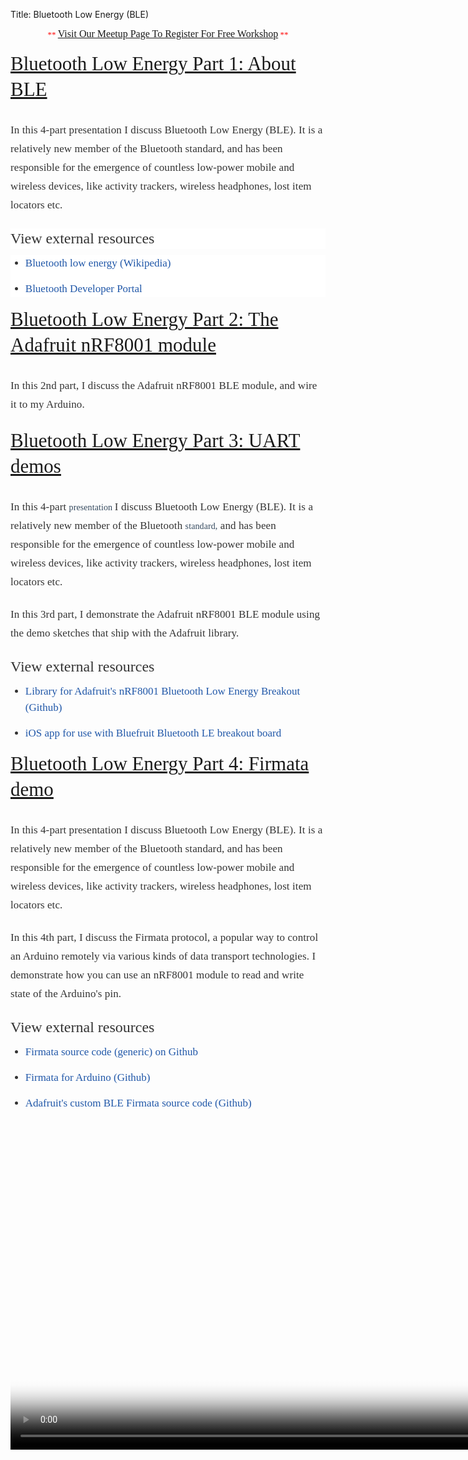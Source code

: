 Title: Bluetooth Low Energy (BLE)

<div class="jumbotron">
<div class="container-fluid">
<h2 class="section-title" data-lecture-id="339531" data-lecture-url="/courses/arduino-sbs/lectures/339531" data-next-lecture-id="339532" data-next-lecture-url="/courses/arduino-sbs/lectures/339532" data-previous-lecture-id="276245" data-previous-lecture-url="/courses/arduino-sbs/lectures/276245" id="lecture_heading" style="box-sizing: border-box; color: #333333; font-family: proxima; font-size: 31px; line-height: 41px; margin-bottom: 18px; margin-top: 10px; text-align: center;">
<span style="color: red; font-family: 'Times New Roman'; font-size: small; font-weight: normal; line-height: normal;">**&nbsp;</span><a href="http://www.meetup.com/TechmillDenton/" rel="nofollow" style="font-family: 'Times New Roman'; font-size: medium; font-weight: normal; line-height: normal; text-align: center;" target="_blank">Visit Our Meetup Page To Register For Free Workshop</a><span style="color: red; font-family: 'Times New Roman'; font-size: small; font-weight: normal; line-height: normal;">&nbsp;**</span></h2>
<h2 class="section-title" data-lecture-id="339531" data-lecture-url="/courses/arduino-sbs/lectures/339531" data-next-lecture-id="339532" data-next-lecture-url="/courses/arduino-sbs/lectures/339532" data-previous-lecture-id="276245" data-previous-lecture-url="/courses/arduino-sbs/lectures/276245" id="lecture_heading" style="box-sizing: border-box; color: #333333; font-family: Proxima; font-size: 31px; line-height: 41px; margin-bottom: 18px; margin-top: 10px;">
<span style="font-weight: normal;"><a href="http://txplore.tv/courses/arduino-sbs/lectures/339531?affcode=6107_xiz8dp9c" rel="nofollow" target="_blank">Bluetooth Low Energy Part 1: About BLE</a></span></h2>
<div class="lecture-attachment" style="box-sizing: border-box; font-family: proxima; margin-bottom: 20px; margin-top: 30px;">
<div class="attachment-data" style="box-sizing: border-box; color: #333333; font-size: 14px; line-height: 20px;">
</div>
<div class="attachment-data" style="box-sizing: border-box; color: #333333; font-size: 14px; line-height: 20px;">
</div>
<div class="lecture-text-container" style="box-sizing: border-box;">
<div style="box-sizing: border-box; color: #333333; font-size: 17px; letter-spacing: 0.1px; line-height: 30px; margin-bottom: 22px;">
</div>
<div style="box-sizing: border-box; color: #333333; font-size: 17px; letter-spacing: 0.1px; line-height: 30px; margin-bottom: 22px;">
In this 4-part presentation I discuss Bluetooth Low Energy (BLE). It is a relatively new member of the Bluetooth standard, and has been responsible for the emergence of countless low-power mobile and wireless devices, like activity trackers, wireless headphones, lost item locators etc.</div>
<h3 style="background-color: white; box-sizing: border-box; color: #333333; font-size: 24px; font-weight: 500; line-height: 33px; margin-bottom: 10px; margin-top: 20px;">
View external resources</h3>
<ul style="background-color: white; box-sizing: border-box; color: #333333; font-size: 14px; line-height: 20px; margin-bottom: 10px; margin-top: 0px;">
<li style="box-sizing: border-box; font-size: 17px; line-height: 26px; margin-bottom: 15px;"><a href="https://en.wikipedia.org/wiki/Bluetooth_low_energy" style="background: 0px 0px; box-sizing: border-box; color: #2057a8; text-decoration: none;" target="_blank"><span class="ellipsis" style="box-sizing: border-box;">Bluetooth low energy (Wikipedia)</span></a></li>
<li style="box-sizing: border-box; font-size: 17px; line-height: 26px; margin-bottom: 15px;"><span class="ellipsis" style="box-sizing: border-box;"><a href="https://developer.bluetooth.org/Pages/default.aspx" style="background: 0px 0px; box-sizing: border-box; color: #2057a8; text-decoration: none;" target="_blank">Bluetooth Developer Portal</a></span></li>
</ul>
<div>
<h2 class="section-title" data-lecture-id="339532" data-lecture-url="/courses/arduino-sbs/lectures/339532" data-next-lecture-id="339533" data-next-lecture-url="/courses/arduino-sbs/lectures/339533" data-previous-lecture-id="339531" data-previous-lecture-url="/courses/arduino-sbs/lectures/339531" id="lecture_heading" style="box-sizing: border-box; color: #333333; font-size: 31px; line-height: 41px; margin-bottom: 18px; margin-top: 10px;">
<span style="font-weight: normal;"><a href="http://txplore.tv/courses/arduino-sbs/lectures/339532?affcode=6107_xiz8dp9c" rel="nofollow" target="_blank">Bluetooth Low Energy Part 2: The Adafruit nRF8001 module</a></span></h2>
<div class="lecture-attachment" style="box-sizing: border-box; margin-bottom: 20px; margin-top: 30px;">
<div class="lecture-text-container" style="box-sizing: border-box;">
<div style="box-sizing: border-box; color: #333333; font-size: 17px; letter-spacing: 0.1px; line-height: 30px; margin-bottom: 22px;">
In this 2nd part, I discuss the Adafruit nRF8001 BLE module, and wire it to my Arduino.</div>
<h2 class="section-title" data-lecture-id="339533" data-lecture-url="/courses/arduino-sbs/lectures/339533" data-next-lecture-id="339534" data-next-lecture-url="/courses/arduino-sbs/lectures/339534" data-previous-lecture-id="339532" data-previous-lecture-url="/courses/arduino-sbs/lectures/339532" id="lecture_heading" style="box-sizing: border-box; color: #333333; font-size: 31px; line-height: 41px; margin-bottom: 18px; margin-top: 10px;">
<span style="font-weight: normal;"><a href="http://txplore.tv/courses/arduino-sbs/lectures/339533?affcode=6107_xiz8dp9c" rel="nofollow" target="_blank">Bluetooth Low Energy Part 3: UART demos</a></span></h2>
<div class="lecture-attachment" style="box-sizing: border-box; margin-bottom: 20px; margin-top: 30px;">
<div class="attachment-data" style="box-sizing: border-box; color: #333333; font-size: 14px; line-height: 20px;">
</div>
<div class="attachment-data" style="box-sizing: border-box; color: #333333; font-size: 14px; line-height: 20px;">
</div>
<div class="lecture-text-container" style="box-sizing: border-box;">
<div style="box-sizing: border-box; color: #333333; font-size: 17px; letter-spacing: 0.1px; line-height: 30px; margin-bottom: 22px;">
</div>
<div style="box-sizing: border-box; letter-spacing: 0.1px; margin-bottom: 22px;">
<span style="color: #333333;"><span style="font-size: 17px; line-height: 30px;">In this 4-part </span></span><span style="color: #34495e;"><span style="font-size: 14px; line-height: 22.4px;">presentation&nbsp;</span></span><span style="color: #333333;"><span style="font-size: 17px; line-height: 30px;">I discuss Bluetooth Low Energy (BLE). It is a relatively new member of the Bluetooth&nbsp;</span></span><g style="box-sizing: border-box; color: #34495e; font-size: 14px; line-height: 1.6em;">standard,</g><span style="color: #333333;"><span style="font-size: 17px; line-height: 30px;">&nbsp;and has been responsible for the emergence of countless low-power mobile and wireless devices, like activity trackers, wireless headphones, lost item locators etc.</span></span></div>
<div style="box-sizing: border-box; color: #333333; font-size: 17px; letter-spacing: 0.1px; line-height: 30px; margin-bottom: 22px;">
In this 3rd part, I demonstrate the Adafruit nRF8001 BLE module using the demo sketches that ship with the Adafruit library.</div>
<h3 style="box-sizing: border-box; color: #333333; font-family: inherit; font-size: 24px; font-weight: 500; line-height: 33px; margin-bottom: 10px; margin-top: 20px;">
View external resources</h3>
<ul style="box-sizing: border-box; color: #333333; font-size: 14px; line-height: 20px; margin-bottom: 10px; margin-top: 0px;">
<li style="box-sizing: border-box; font-size: 17px; line-height: 26px; margin-bottom: 15px;"><a href="https://github.com/adafruit/Adafruit_nRF8001" style="background-attachment: initial; background-clip: initial; background-image: initial; background-origin: initial; background-position: 0px 0px; background-repeat: initial; background-size: initial; box-sizing: border-box; color: #2057a8; text-decoration: none;" target="_blank"><span class="ellipsis" style="box-sizing: border-box;">Library for Adafruit's nRF8001 Bluetooth Low Energy Breakout (Github)</span></a></li>
<li style="box-sizing: border-box; font-size: 17px; line-height: 26px; margin-bottom: 15px;"><span class="ellipsis" style="box-sizing: border-box;"><a href="https://github.com/adafruit/Bluefruit_LE_Connect" style="background-attachment: initial; background-clip: initial; background-image: initial; background-origin: initial; background-position: 0px 0px; background-repeat: initial; background-size: initial; box-sizing: border-box; color: #2057a8; text-decoration: none;" target="_blank">iOS app for use with Bluefruit Bluetooth LE breakout board</a></span></li>
</ul>
<div style="color: #333333;">
<h2 class="section-title" data-lecture-id="339534" data-lecture-url="/courses/arduino-sbs/lectures/339534" data-next-lecture-id="276246" data-next-lecture-url="/courses/arduino-sbs/lectures/276246" data-previous-lecture-id="339533" data-previous-lecture-url="/courses/arduino-sbs/lectures/339533" id="lecture_heading" style="box-sizing: border-box; font-family: inherit; font-size: 31px; line-height: 41px; margin-bottom: 18px; margin-top: 10px;">
<span style="font-weight: normal;"><a href="http://txplore.tv/courses/arduino-sbs/lectures/339534?affcode=6107_xiz8dp9c" rel="nofollow" target="_blank">Bluetooth Low Energy Part 4: Firmata demo</a></span></h2>
<div class="lecture-attachment" style="box-sizing: border-box; margin-bottom: 20px; margin-top: 30px;">
<div class="attachment-data" style="box-sizing: border-box;">
</div>
<div class="attachment-data" style="box-sizing: border-box;">
</div>
<div class="lecture-text-container" style="box-sizing: border-box;">
<div style="box-sizing: border-box; font-size: 17px; letter-spacing: 0.1px; line-height: 30px; margin-bottom: 22px;">
</div>
<div style="box-sizing: border-box; font-size: 17px; letter-spacing: 0.1px; line-height: 30px; margin-bottom: 22px;">
In this 4-part presentation I discuss Bluetooth Low Energy (BLE). It is a relatively new member of the Bluetooth standard, and has been responsible for the emergence of countless low-power mobile and wireless devices, like activity trackers, wireless headphones, lost item locators etc.</div>
<div style="box-sizing: border-box; font-size: 17px; letter-spacing: 0.1px; line-height: 30px; margin-bottom: 22px;">
In this 4th part, I discuss the Firmata protocol, a popular way to control an Arduino remotely via various kinds of data transport technologies. I demonstrate how you can use an nRF8001 module to read and write state of the Arduino's pin.</div>
<h3 style="box-sizing: border-box; font-family: inherit; font-size: 24px; font-weight: 500; line-height: 33px; margin-bottom: 10px; margin-top: 20px;">
View external resources</h3>
<ul style="box-sizing: border-box; margin-bottom: 10px; margin-top: 0px;">
<li style="box-sizing: border-box; font-size: 17px; line-height: 26px; margin-bottom: 15px;"><a href="https://github.com/firmata/protocol" style="background-attachment: initial; background-clip: initial; background-image: initial; background-origin: initial; background-position: 0px 0px; background-repeat: initial; background-size: initial; box-sizing: border-box; color: #2057a8; text-decoration: none;" target="_blank"><span class="ellipsis" style="box-sizing: border-box;">Firmata source code (generic) on Github</span></a></li>
<li style="box-sizing: border-box; font-size: 17px; line-height: 26px; margin-bottom: 15px;"><a href="https://github.com/firmata/arduino" style="background-attachment: initial; background-clip: initial; background-image: initial; background-origin: initial; background-position: 0px 0px; background-repeat: initial; background-size: initial; box-sizing: border-box; color: #2057a8; text-decoration: none;" target="_blank"><span class="ellipsis" style="box-sizing: border-box;">Firmata for Arduino (Github)</span></a></li>
<li style="box-sizing: border-box; font-size: 17px; line-height: 26px; margin-bottom: 15px;"><span class="ellipsis" style="box-sizing: border-box;"><a href="https://github.com/adafruit/Adafruit_BLEFirmata" style="background-attachment: initial; background-clip: initial; background-image: initial; background-origin: initial; background-position: 0px 0px; background-repeat: initial; background-size: initial; box-sizing: border-box; color: #2057a8; text-decoration: none;" target="_blank">Adafruit's custom BLE Firmata source code (Github)</a></span></li>
</ul>
<div style="box-sizing: border-box; font-size: 17px; letter-spacing: 0.1px; line-height: 30px; margin-bottom: 22px;">
</div>
</div>
</div>
<div class="lecture-attachment" style="box-sizing: border-box; margin-bottom: 20px; margin-top: 30px;">
<div class="attachment-data" style="box-sizing: border-box;">
</div>
<div class="wistia_responsive_padding" style="box-sizing: border-box;">
<div class="wistia_responsive_wrapper" style="box-sizing: border-box;">
<div class="wistia_video_foam_dummy" data-source-container-id="wistia-3yb25g5gmv" style="border: 0px; box-sizing: border-box; height: 0px; margin: 0px; padding: 0px; position: static; visibility: hidden; width: auto;">
</div>
<div class="attachment-wistia-player stillSnap=false wistia_embed WS wistia_async_3yb25g5gmv autoPlay=true" data-still-url="https://fast.wistia.com/assets/images/zebra/elements/dashed-thumbnail.png" data-wistia-id="3yb25g5gmv" id="wistia-3yb25g5gmv" style="box-sizing: border-box; height: 511px; margin: auto; width: 908px;">
<div id="wistia_chrome_1987" style="box-sizing: content-box; display: inline-block; height: 511px; margin: 0px; overflow: hidden; padding: 0px; position: relative; vertical-align: top; width: 908px; zoom: 1;">
<div id="wistia_grid_1992_wrapper" style="box-sizing: content-box; font-family: Arial, sans-serif; font-size: 14px; height: 511px; position: relative; width: 908px;">
<div id="wistia_grid_1992_above" style="box-sizing: content-box; font-size: 0px; height: 0px; line-height: 0px; position: relative;">
</div>
<div id="wistia_grid_1992_main" style="box-sizing: content-box; height: 511px; left: 0px; margin-top: 0px; position: relative; width: 908px;">
<div id="wistia_grid_1992_behind" style="box-sizing: content-box; height: 511px; left: 0px; position: absolute; top: 0px; width: 908px;">
</div>
<div id="wistia_grid_1992_center" style="box-sizing: content-box; height: 511px; overflow: hidden; position: relative; width: 908px;">
<div id="wistia_video_wrapper_1994" style="box-sizing: content-box; display: inline-block; height: 511px; margin: 0px; overflow: hidden; padding: 0px; position: relative; vertical-align: top; width: 908px; zoom: 1;">
<div id="wistia_1991_romulus" style="background-attachment: initial; background-clip: initial; background-image: initial; background-origin: initial; background-position: initial; background-repeat: initial; background-size: initial; box-sizing: content-box; height: 511px; overflow: hidden; position: relative; width: 908px;">
<video id="wistia_1991" poster="http://fast.wistia.com/assets/images/blank.gif" preload="auto" style="background-attachment: initial; background-clip: initial; background-image: initial; background-origin: initial; background-position: initial; background-repeat: initial; background-size: initial; box-sizing: content-box; display: block; height: 511px; line-height: 20px; object-fit: fill; position: relative; vertical-align: baseline; visibility: visible; width: 908px;"></video><br />
<div class="wistia_romulus_control wistia_romulus_hidden" id="wistia_still_1996" style="-webkit-font-smoothing: antialiased; background-color: white; box-sizing: content-box; cursor: pointer; line-height: 20px; opacity: 0; transition: opacity 200ms linear 0s, width 0s linear 200ms, height 0s linear 200ms; z-index: 1;">
</div>
<div alt="Click to pause" class="wistia_romulus_control wistia_romulus_hidden playing" id="wistia_smallPlayButton_2020" style="-webkit-font-smoothing: antialiased; background: url(&quot;data:image/png; bottom: 0px; box-sizing: content-box; cursor: pointer; height: 0px; left: 0px; line-height: 20px; opacity: 0; position: absolute; transition: opacity 200ms linear 0s, width 0s linear 200ms, height 0s linear 200ms; width: 0px; z-index: 1;">
</div>
<div alt="Playbar - click to seek" class="wistia_romulus_control wistia_romulus_hidden wistia_playbar" id="wistia_playbarControl_2025" style="-webkit-font-smoothing: antialiased; -webkit-user-select: none; background-color: white; bottom: 0px; box-sizing: content-box; cursor: pointer; height: 0px; left: 55px; line-height: 20px; opacity: 0; overflow: hidden; position: absolute; transition: opacity 200ms linear 0s, width 0s linear 200ms, height 0s linear 200ms; width: 743px; z-index: 1;">
<div id="wistia_playbar_background_2030" style="background: rgba(123, 121, 106, 0.498039); box-sizing: content-box; height: 24px; left: 4px; pointer-events: none; position: absolute; top: 4px; width: 735px;">
</div>
<div class="wistia_buffered" id="buffered_2031" style="background: rgba(223, 221, 206, 0.8); box-sizing: content-box; height: 24px; left: 4px; position: absolute; top: 4px; width: 51px;">
</div>
<div style="border: 4px solid rgba(123, 121, 106, 0.8); box-sizing: content-box; height: 24px; left: 0px; pointer-events: none; position: absolute; top: 0px; width: 735px;">
</div>
<div class="wistia_played" id="watched_2032" style="background-image: url(&quot;data:image/png; box-sizing: content-box; height: 32px; left: 0px; overflow: hidden; position: absolute; top: 0px; transition: width 300ms linear 0s; width: 7px;">
<div class="wistia_time" id="time_2033" style="bottom: 7px; box-sizing: content-box; color: rgba(255, 255, 255, 0.701961); cursor: pointer; display: inline-block; font-size: 15px; font-weight: bold; left: auto; line-height: 1.1em; position: absolute; right: 4px; text-shadow: rgb(123, 121, 106) 0px 0px 9px; white-space: nowrap; width: auto;">
0:05</div>
</div>
<div class="wistia_scrub_bar" id="scrub_bar_2036" style="box-sizing: content-box; height: 32px; left: 7px; position: absolute; top: 0px; transition: left 300ms linear 0s; width: 4px;">
<div class="wistia_scrub_bar_top" style="background: rgba(255, 255, 255, 0.329412); box-sizing: content-box; height: 4px; left: 0px; position: absolute; top: 0px; width: 4px;">
</div>
<div class="wistia_scrub_bar_middle" style="background: rgba(255, 255, 255, 0.658824); box-sizing: content-box; height: 24px; left: 0px; position: absolute; top: 4px; width: 4px;">
</div>
<div class="wistia_scrub_bar_bottom" style="background: rgba(255, 255, 255, 0.329412); box-sizing: content-box; height: 4px; left: 0px; position: absolute; top: 28px; width: 4px;">
</div>
<div>
<br /></div>
</div>
</div>
</div>
</div>
</div>
</div>
</div>
</div>
</div>
</div>
</div>
</div>
</div>
</div>
</div>
</div>
</div>
</div>
</div>
</div>

</div></div>